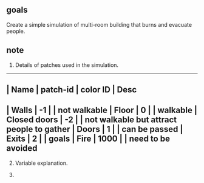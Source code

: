 ## goals
Create a simple simulation of multi-room building that burns and evacuate people.

## note
1. Details of patches used in the simulation.
--------------------------------
| Name   | patch-id | color ID  | Desc
--------------------------------
| Walls        | -1       |		| not walkable
| Floor        | 0        |		| walkable
| Closed doors | -2       |             | not walkable but attract people to gather
| Doors        | 1        |		| can be passed
| Exits	       | 2        |		| goals
| Fire         | 1000     |		| need to be avoided
--------------------------------

2. Variable explanation.

3. 